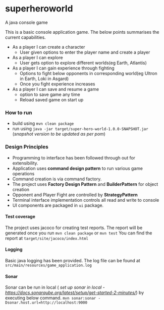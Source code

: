 # superheroworld
A java console game

This is a basic console application game. The below points summarises the current capabilities.  

- As a player I can create a character
  - User given options to enter the player name and create a player
 - As a player I can explore
    - User gets option to explore different worlds(eg Earth, Atlantis)
- As a player I can gain experience through fighting
    - Options to fight below opponents in corresponding world(eg Ultron in Earth, Loki in Asgard)
    - Once you fight experience increases
- As a player I can save and resume a game
    - option to save game any time
    - Reload saved game on start up

### How to run
 - build using `mvn clean package`
 - run using `java -jar target/super-hero-world-1.0.0-SNAPSHOT.jar` (_snapshot version to be updated as per pom_)

### Design Principles
 - Programming to interface has been followed through out for extensibility.
 - Application uses **command design pattern** to run various game operations
 - Command creation is via command factory.
 - The project uses **Factory Design Pattern** and **BuilderPattern** for object creation
 - Opponent and Player Fight are controlled by **StrategyPattern**
 - Terminal interface implementation controls all read and write to console
 - UI components are packaged in `ui` package.
 
#### Test coverage
 The project uses jacoco for creating test reports.
 The report will be generated once you run `mvn clean package` or `mvn test`
 You can find the report at `target/site/jacoco/index.html`   
 
#### Logging
 Basic java logging has been provided. The log file can be found at `src/main/resources/game_application.log`
 
#### Sonar
 Sonar can be run in local ( _set up sonar in local - https://docs.sonarqube.org/latest/setup/get-started-2-minutes/_) by executing below command. 
 `mvn sonar:sonar -Dsonar.host.url=http://localhost:9000`
